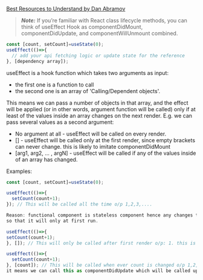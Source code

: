 [Best Resources to Understand by Dan Abramov](https://overreacted.io/a-complete-guide-to-useeffect/)

> ***Note:***
> If you’re familiar with React class lifecycle methods, you can think of useEffect Hook as componentDidMount, componentDidUpdate, and componentWillUnmount combined.
```javascript
const [count, setCount]=useState(0);
useEffect(()=>{
  // add your api fetching logic or update state for the reference
}, [dependency array]);
```

useEffect is a hook function which takes two arguments as input: 
  - the first one is a function to call
  - the second one is an array of 'Calling/Dependent objects'. 

This means we can pass a number of objects in that array, and the effect will be applied (or in other words, argument function will be called) only if at least of the values inside an array changes on the next render. E.g. we can pass several values as a second argument:

- No argument at all - useEffect will be called on every render.
- [] - useEffect will be called only at the first render, since empty brackets can never change. this is likely to imitate componentDidMount
- [arg1, arg2, … , argN] - useEffect will be called if any of the values inside of an array has changed.

Examples:
```javascript
const [count, setCount]=useState(0);

useEffect(()=>{
  setCount(count+1);
}); // This will be called all the time o/p 1,2,3,.... 

Reason: functional component is stateless component hence any changes to the state the whole component gets re renderd, to avoid this, we can pass an empty array as dependency 
so that it will only at first run. 

useEffect(()=>{
setCount(count+1);
}, []); // This will only be called after first render o/p: 1. this is likely componentDidMount

useEffect(()=>{
  setCount(count+1);
}, [count]); // This will be called when ever count is changed o/p 1,2,3,.... 
it means we can call this as componentDidUpdate which will be called up on updates to the depependency objects
```

